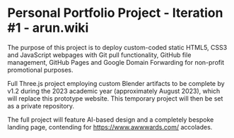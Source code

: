 # Personal Portfolio Project - Iteration #1 - arun.wiki

The purpose of this project is to deploy custom-coded static HTML5, CSS3 and JavaScript webpages with Git pull functionality, GitHub file management, GitHub Pages and Google Domain Forwarding for non-profit promotional purposes.

Full Three.js project employing custom Blender artifacts to be complete by v1.2 during the 2023 academic year (approximately August 2023), which will replace this prototype website. This temporary project will then be set as a private repository. 

The full project will feature AI-based design and a completely bespoke landing page, contending for https://www.awwwards.com/ accolades.
